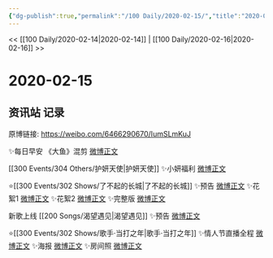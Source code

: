 ```yaml
---
{"dg-publish":true,"permalink":"/100 Daily/2020-02-15/","title":"2020-02-15","created":"2023-04-03T10:26:55.401+08:00","updated":"2023-04-03T10:28:18.189+08:00"}
---
```



<< [[100 Daily/2020-02-14\|2020-02-14]] | [[100 Daily/2020-02-16\|2020-02-16]] >>

# 2020-02-15

## 资讯站 记录

原博链接: https://weibo.com/6466290670/IumSLmKuJ

✨每日早安 《大鱼》混剪 [微博正文](https://m.weibo.cn/6466290670/4472142676738946)

[[300 Events/304 Others/护妍天使\|护妍天使]]
✨小妍福利 [微博正文](https://m.weibo.cn/6466290670/4472228760939910)

⭐️[[300 Events/302 Shows/了不起的长城\|了不起的长城]]
✨预告 [微博正文](https://m.weibo.cn/6466290670/4472201681640369)
✨花絮1 [微博正文](https://m.weibo.cn/6466290670/4472336588141080)
✨花絮2 [微博正文](https://m.weibo.cn/6466290670/4472337741287492)
✨完整版 [微博正文](https://m.weibo.cn/6466290670/4472370524298016)

新歌上线 [[200 Songs/渴望遇见\|渴望遇见]]
✨预告 [微博正文](https://m.weibo.cn/6466290670/4472303968868736)

⭐️[[300 Events/302 Shows/歌手·当打之年\|歌手·当打之年]]
✨情人节直播全程 [微博正文](https://m.weibo.cn/6466290670/4472229742324996)
✨海报 [微博正文](https://m.weibo.cn/6466290670/4472278521551143)
✨房间照 [微博正文](https://m.weibo.cn/6466290670/4472362902485176)
